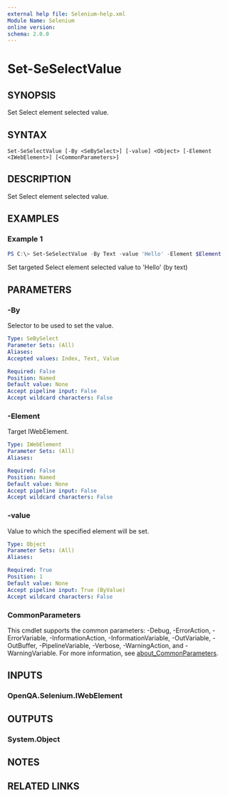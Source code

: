 ```yaml
---
external help file: Selenium-help.xml
Module Name: Selenium
online version:
schema: 2.0.0
---
```


# Set-SeSelectValue

## SYNOPSIS
Set Select element selected value.

## SYNTAX

```
Set-SeSelectValue [-By <SeBySelect>] [-value] <Object> [-Element <IWebElement>] [<CommonParameters>]
```

## DESCRIPTION
Set Select element selected value.

## EXAMPLES

### Example 1
```powershell
PS C:\> Set-SeSelectValue -By Text -value 'Hello' -Element $Element
```

Set targeted Select element selected value to 'Hello' (by text)

## PARAMETERS

### -By
Selector to be used to set the value.

```yaml
Type: SeBySelect
Parameter Sets: (All)
Aliases:
Accepted values: Index, Text, Value

Required: False
Position: Named
Default value: None
Accept pipeline input: False
Accept wildcard characters: False
```

### -Element
Target IWebElement.

```yaml
Type: IWebElement
Parameter Sets: (All)
Aliases:

Required: False
Position: Named
Default value: None
Accept pipeline input: False
Accept wildcard characters: False
```

### -value
Value to which the specified element will be set.

```yaml
Type: Object
Parameter Sets: (All)
Aliases:

Required: True
Position: 1
Default value: None
Accept pipeline input: True (ByValue)
Accept wildcard characters: False
```

### CommonParameters
This cmdlet supports the common parameters: -Debug, -ErrorAction, -ErrorVariable, -InformationAction, -InformationVariable, -OutVariable, -OutBuffer, -PipelineVariable, -Verbose, -WarningAction, and -WarningVariable. For more information, see [about_CommonParameters](http://go.microsoft.com/fwlink/?LinkID=113216).

## INPUTS

### OpenQA.Selenium.IWebElement

## OUTPUTS

### System.Object
## NOTES

## RELATED LINKS
